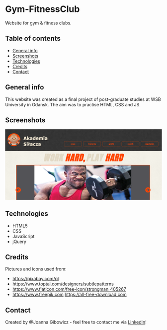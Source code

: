 # Gym-FitnessClub
Website for gym &amp; fitness clubs.

## Table of contents
* [General info](#general-info)
* [Screenshots](#screenshots)
* [Technologies](#technologies)
* [Credits](#credits)
* [Contact](#contact)

## General info
This website was created as a final project of post-graduate studies at WSB University in Gdansk. The aim was to practise HTML, CSS and JS.

## Screenshots
![Example screenshot](./img/screenshot_gym.png)

## Technologies
* HTML5
* CSS
* JavaScript
* jQuery

## Credits
Pictures and icons used from:
* https://pixabay.com/pl
* https://www.toptal.com/designers/subtlepatterns
* https://www.flaticon.com/free-icon/strongman_405267
* https://www.freepik.com https://all-free-download.com


## Contact
Created by @Joanna Gibowicz - feel free to contact me via [LinkedIn](https://www.linkedin.com/in/joannagibowicz/)!
